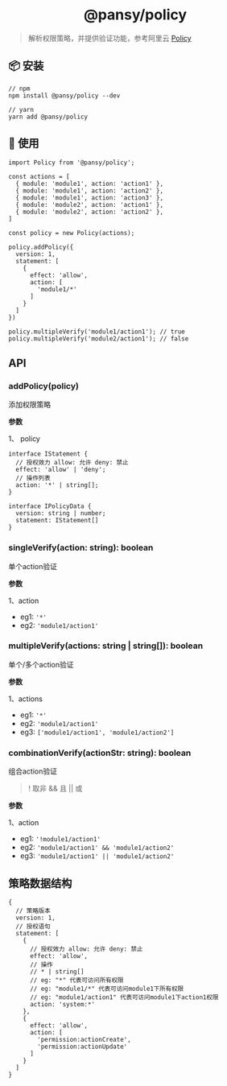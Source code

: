 <h1 align="center">@pansy/policy</h1>

> 解析权限策略，并提供验证功能，参考阿里云 [Policy](https://help.aliyun.com/document_detail/28664.html?spm=a2c8b.12215508该.policylist.2.ff466253ERVmtX)

## 📦 安装

```
// npm
npm install @pansy/policy --dev

// yarn
yarn add @pansy/policy

```

## 🔨 使用

```
import Policy from '@pansy/policy';

const actions = [
  { module: 'module1', action: 'action1' },
  { module: 'module1', action: 'action2' },
  { module: 'module1', action: 'action3' },
  { module: 'module2', action: 'action1' },
  { module: 'module2', action: 'action2' },
]

const policy = new Policy(actions);

policy.addPolicy({
  version: 1,
  statement: [
    {
      effect: 'allow',
      action: [
        'module1/*'
      ]
    }
  ]
})

policy.multipleVerify('module1/action1'); // true
policy.multipleVerify('module2/action1'); // false

```

## API

### addPolicy(policy)

添加权限策略

**参数**

1、 policy

```
interface IStatement {
  // 授权效力 allow: 允许 deny: 禁止
  effect: 'allow' | 'deny';
  // 操作列表
  action: '*' | string[];
}

interface IPolicyData {
  version: string | number;
  statement: IStatement[]
}
```

### singleVerify(action: string): boolean

单个action验证

**参数**

1、action

- eg1: `'*'`
- eg2: `'module1/action1'`


### multipleVerify(actions: string | string[]): boolean

单个/多个action验证

**参数**

1、actions

- eg1: `'*'`
- eg2: `'module1/action1'`
- eg3: `['module1/action1', 'module1/action2']`

### combinationVerify(actionStr: string): boolean

组合action验证

> ! 取非 && 且  || 或

**参数**

1、action

- eg1: `'!module1/action1'`
- eg2: `'module1/action1' && 'module1/action2'`
- eg3: `'module1/action1' || 'module1/action2'`

## 策略数据结构

```
{
  // 策略版本
  version: 1,
  // 授权语句
  statement: [
    {
      // 授权效力 allow: 允许 deny: 禁止
      effect: 'allow',
      // 操作 
      // * | string[]
      // eg: "*" 代表可访问所有权限
      // eg: "module1/*" 代表可访问module1下所有权限
      // eg: "module1/action1" 代表可访问module1下action1权限
      action: 'system:*'
    },
    {
      effect: 'allow',
      action: [
        'permission:actionCreate',
        'permission:actionUpdate'
      ]
    }
  ]
}

```
